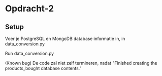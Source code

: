 # Opdracht-2

## Setup

Voer je PostgreSQL en MongoDB database informatie in, in data_conversion.py

Run data_conversion.py

(Known bug) De code zal niet zelf termineren, nadat "Finished creating the products_bought database contents."

